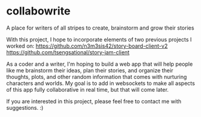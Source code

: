 # collabowrite
A place for writers of all stripes to create, brainstorm and grow their stories

With this project, I hope to incorporate elements of two previous projects I worked on:
https://github.com/n3m3sis42/story-board-client-v2
https://github.com/tsengsational/story-jam-client

As a coder and a writer, I'm hoping to build a web app that will help people like me brainstorm their ideas, plan their stories, and organize their thoughts, plots, and other random information that comes with nurturing characters and worlds. My goal is to add in websockets to make all aspects of this app fully collaborative in real time, but that will come later. 

If you are interested in this project, please feel free to contact me with suggestions. :)
